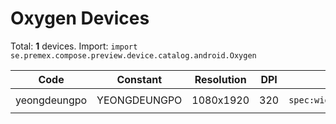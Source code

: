 # Oxygen Devices

Total: **1** devices. Import: `import se.premex.compose.preview.device.catalog.android.Oxygen`

| Code | Constant | Resolution | DPI | Compose Spec | Preview Usage |
|------|----------|------------|-----|-------------|---------------|
| yeongdeungpo | YEONGDEUNGPO | 1080x1920 | 320 | `spec:width=1080px,height=1920px,dpi=320` | `@Preview(device = Oxygen.YEONGDEUNGPO)` |

<!-- Generated automatically. Do not edit manually. -->
